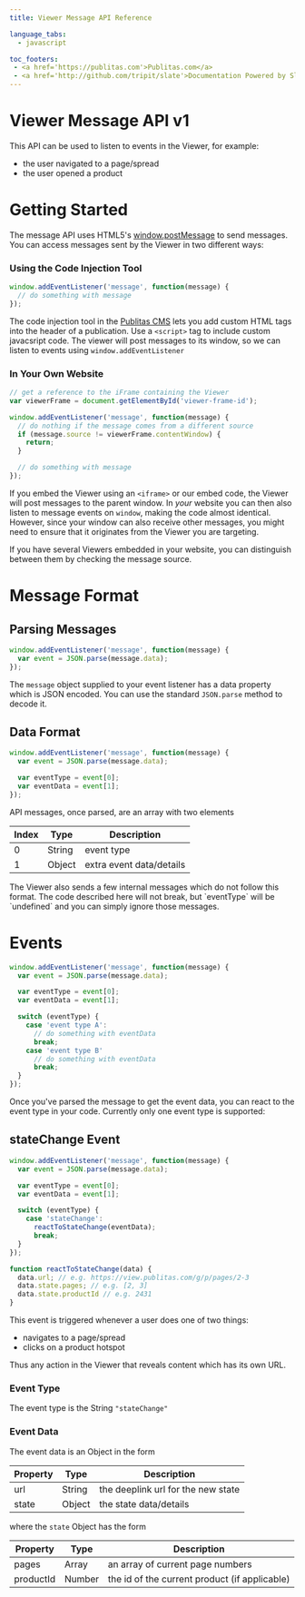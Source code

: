 ```yaml
---
title: Viewer Message API Reference

language_tabs:
  - javascript

toc_footers:
 - <a href='https://publitas.com'>Publitas.com</a>
 - <a href='http://github.com/tripit/slate'>Documentation Powered by Slate</a>
---
```



# Viewer Message API v1

This API can be used to listen to events in the Viewer, for example:

- the user navigated to a page/spread
- the user opened a product


# Getting Started

The message API uses HTML5's [window.postMessage](https://developer.mozilla.org/en-US/docs/Web/API/Window/postMessage) to send messages. You can access messages sent by the Viewer in two different ways:

### Using the Code Injection Tool

```javascript
window.addEventListener('message', function(message) {
  // do something with message
});
```

The code injection tool in the [Publitas CMS](revolution.publitas.com) lets you add custom HTML tags into the header of a publication. Use a `<script>` tag to include custom javacsript code.
The viewer will post messages to its window, so we can listen to events using `window.addEventListener`


### In Your Own Website

```javascript
// get a reference to the iFrame containing the Viewer
var viewerFrame = document.getElementById('viewer-frame-id');

window.addEventListener('message', function(message) {
  // do nothing if the message comes from a different source
  if (message.source != viewerFrame.contentWindow) {
    return;
  }

  // do something with message
});
```

If you embed the Viewer using an `<iframe>` or our embed code, the Viewer will post messages to the parent window. In _your_ website you can then also listen to message events on `window`, making the code almost identical. However, since your window can also receive other messages, you might need to ensure that it originates from the Viewer you are targeting.

<aside class='notice'>
If you have several Viewers embedded in your website, you can distinguish between them by checking the message source.
</aside>

# Message Format

## Parsing Messages

```javascript
window.addEventListener('message', function(message) {
  var event = JSON.parse(message.data);
});
```

The `message` object supplied to your event listener has a data property which is JSON encoded. You can use the standard `JSON.parse` method to decode it.

## Data Format

```javascript
window.addEventListener('message', function(message) {
  var event = JSON.parse(message.data);

  var eventType = event[0];
  var eventData = event[1];
});
```

API messages, once parsed, are an array with two elements

| Index | Type   | Description              |
|-------|--------|--------------------------|
| 0     | String | event type               |
| 1     | Object | extra event data/details |

<aside class='warning'>
  The Viewer also sends a few internal messages which do not follow this format. The code described here will not break, but `eventType` will be `undefined` and you can simply ignore those messages.
</aside>

# Events

```javascript
window.addEventListener('message', function(message) {
  var event = JSON.parse(message.data);

  var eventType = event[0];
  var eventData = event[1];

  switch (eventType) {
    case 'event type A':
      // do something with eventData
      break;
    case 'event type B'
      // do something with eventData
      break;
  }
});
```

Once you've parsed the message to get the event data, you can react to the event type in your code. Currently only one event type is supported:

## stateChange Event

```javascript
window.addEventListener('message', function(message) {
  var event = JSON.parse(message.data);

  var eventType = event[0];
  var eventData = event[1];

  switch (eventType) {
    case 'stateChange':
      reactToStateChange(eventData);
      break;
  }
});

function reactToStateChange(data) {
  data.url; // e.g. https://view.publitas.com/g/p/pages/2-3
  data.state.pages; // e.g. [2, 3]
  data.state.productId // e.g. 2431
}
```

This event is triggered whenever a user does one of two things:

- navigates to a page/spread
- clicks on a product hotspot

Thus any action in the Viewer that reveals content which has its own URL.

### Event Type

The event type is the String `"stateChange"`

### Event Data

The event data is an Object in the form

| Property      | Type        | Description         |
|---------------|-------------|---------------------|
| url           | String      | the deeplink url for the new state |
| state         | Object      | the state data/details |

where the `state` Object has the form

| Property      | Type        | Description         |
|---------------|-------------|---------------------|
| pages         | Array       | an array of current page numbers |
| productId     | Number      | the id of the current product (if applicable) |
